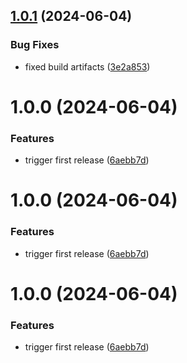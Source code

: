 ## [1.0.1](https://github.com/acadevmy/cypress-runner/compare/v1.0.0...v1.0.1) (2024-06-04)


### Bug Fixes

* fixed build artifacts ([3e2a853](https://github.com/acadevmy/cypress-runner/commit/3e2a853948ce985b07281541a14b144b1155f805))

# 1.0.0 (2024-06-04)


### Features

* trigger first release ([6aebb7d](https://github.com/acadevmy/cypress-runner/commit/6aebb7dae30ff704edc1c35020d25be34395a4b3))

# 1.0.0 (2024-06-04)


### Features

* trigger first release ([6aebb7d](https://github.com/acadevmy/cypress-runner/commit/6aebb7dae30ff704edc1c35020d25be34395a4b3))

# 1.0.0 (2024-06-04)


### Features

* trigger first release ([6aebb7d](https://github.com/acadevmy/cypress-runner/commit/6aebb7dae30ff704edc1c35020d25be34395a4b3))
